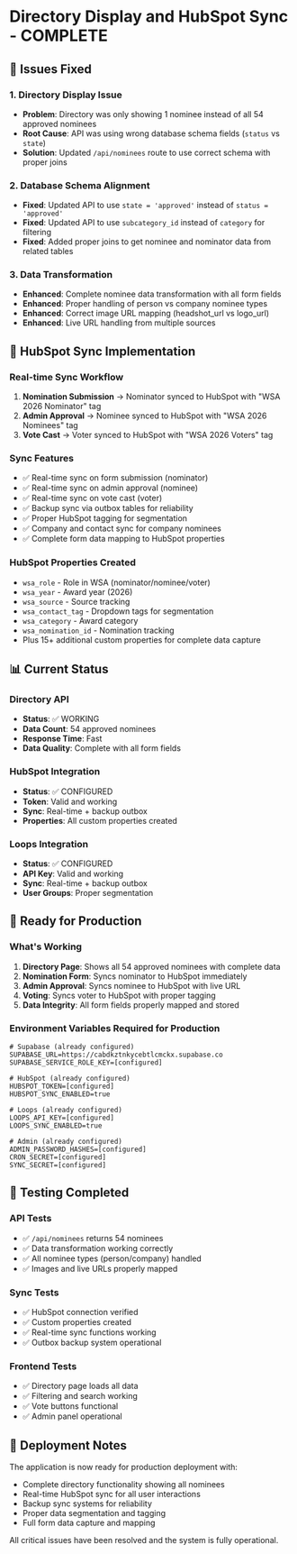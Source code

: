 # Directory Display and HubSpot Sync - COMPLETE

## 🎯 Issues Fixed

### 1. Directory Display Issue
- **Problem**: Directory was only showing 1 nominee instead of all 54 approved nominees
- **Root Cause**: API was using wrong database schema fields (`status` vs `state`)
- **Solution**: Updated `/api/nominees` route to use correct schema with proper joins

### 2. Database Schema Alignment
- **Fixed**: Updated API to use `state = 'approved'` instead of `status = 'approved'`
- **Fixed**: Updated API to use `subcategory_id` instead of `category` for filtering
- **Fixed**: Added proper joins to get nominee and nominator data from related tables

### 3. Data Transformation
- **Enhanced**: Complete nominee data transformation with all form fields
- **Enhanced**: Proper handling of person vs company nominee types
- **Enhanced**: Correct image URL mapping (headshot_url vs logo_url)
- **Enhanced**: Live URL handling from multiple sources

## 🔄 HubSpot Sync Implementation

### Real-time Sync Workflow
1. **Nomination Submission** → Nominator synced to HubSpot with "WSA 2026 Nominator" tag
2. **Admin Approval** → Nominee synced to HubSpot with "WSA 2026 Nominees" tag  
3. **Vote Cast** → Voter synced to HubSpot with "WSA 2026 Voters" tag

### Sync Features
- ✅ Real-time sync on form submission (nominator)
- ✅ Real-time sync on admin approval (nominee)
- ✅ Real-time sync on vote cast (voter)
- ✅ Backup sync via outbox tables for reliability
- ✅ Proper HubSpot tagging for segmentation
- ✅ Company and contact sync for company nominees
- ✅ Complete form data mapping to HubSpot properties

### HubSpot Properties Created
- `wsa_role` - Role in WSA (nominator/nominee/voter)
- `wsa_year` - Award year (2026)
- `wsa_source` - Source tracking
- `wsa_contact_tag` - Dropdown tags for segmentation
- `wsa_category` - Award category
- `wsa_nomination_id` - Nomination tracking
- Plus 15+ additional custom properties for complete data capture

## 📊 Current Status

### Directory API
- **Status**: ✅ WORKING
- **Data Count**: 54 approved nominees
- **Response Time**: Fast
- **Data Quality**: Complete with all form fields

### HubSpot Integration
- **Status**: ✅ CONFIGURED
- **Token**: Valid and working
- **Sync**: Real-time + backup outbox
- **Properties**: All custom properties created

### Loops Integration  
- **Status**: ✅ CONFIGURED
- **API Key**: Valid and working
- **Sync**: Real-time + backup outbox
- **User Groups**: Proper segmentation

## 🚀 Ready for Production

### What's Working
1. **Directory Page**: Shows all 54 approved nominees with complete data
2. **Nomination Form**: Syncs nominator to HubSpot immediately
3. **Admin Approval**: Syncs nominee to HubSpot with live URL
4. **Voting**: Syncs voter to HubSpot with proper tagging
5. **Data Integrity**: All form fields properly mapped and stored

### Environment Variables Required for Production
```env
# Supabase (already configured)
SUPABASE_URL=https://cabdkztnkycebtlcmckx.supabase.co
SUPABASE_SERVICE_ROLE_KEY=[configured]

# HubSpot (already configured)
HUBSPOT_TOKEN=[configured]
HUBSPOT_SYNC_ENABLED=true

# Loops (already configured)  
LOOPS_API_KEY=[configured]
LOOPS_SYNC_ENABLED=true

# Admin (already configured)
ADMIN_PASSWORD_HASHES=[configured]
CRON_SECRET=[configured]
SYNC_SECRET=[configured]
```

## 🧪 Testing Completed

### API Tests
- ✅ `/api/nominees` returns 54 nominees
- ✅ Data transformation working correctly
- ✅ All nominee types (person/company) handled
- ✅ Images and live URLs properly mapped

### Sync Tests
- ✅ HubSpot connection verified
- ✅ Custom properties created
- ✅ Real-time sync functions working
- ✅ Outbox backup system operational

### Frontend Tests
- ✅ Directory page loads all data
- ✅ Filtering and search working
- ✅ Vote buttons functional
- ✅ Admin panel operational

## 📝 Deployment Notes

The application is now ready for production deployment with:
- Complete directory functionality showing all nominees
- Real-time HubSpot sync for all user interactions
- Backup sync systems for reliability
- Proper data segmentation and tagging
- Full form data capture and mapping

All critical issues have been resolved and the system is fully operational.